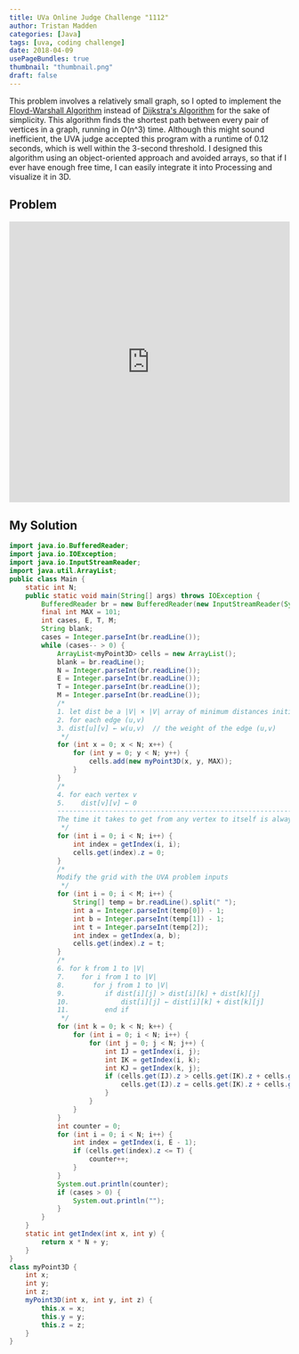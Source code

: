 ```yaml
---
title: UVa Online Judge Challenge "1112"
author: Tristan Madden
categories: [Java]
tags: [uva, coding challenge]
date: 2018-04-09
usePageBundles: true
thumbnail: "thumbnail.png"
draft: false
---
```


This problem involves a relatively small graph, so I opted to implement the <a href="https://en.wikipedia.org/wiki/Floyd%E2%80%93Warshall_algorithm">Floyd-Warshall Algorithm</a> instead of <a href="https://en.wikipedia.org/wiki/Dijkstra%27s_algorithm">Dijkstra's Algorithm</a> for the sake of simplicity. This algorithm finds the shortest path between every pair of vertices in a graph, running in O(n^3) time. Although this might sound inefficient, the UVA judge accepted this program with a runtime of 0.12 seconds, which is well within the 3-second threshold. I designed this algorithm using an object-oriented approach and avoided arrays, so that if I ever have enough free time, I can easily integrate it into Processing and visualize it in 3D.

## Problem
<div style="position: relative; padding-bottom: 100%; height: 0; overflow: hidden;">
  <iframe src="https://onlinejudge.org/external/11/1112.pdf" style="position: absolute; top: 0; left: 0; width: 100%; height: 100%; border:0;"  webkitallowfullscreen mozallowfullscreen allowfullscreen></iframe>
</div>

## My Solution

```Java
import java.io.BufferedReader;
import java.io.IOException;
import java.io.InputStreamReader;
import java.util.ArrayList;
public class Main {
    static int N;
    public static void main(String[] args) throws IOException {
        BufferedReader br = new BufferedReader(new InputStreamReader(System.in));
        final int MAX = 101;
        int cases, E, T, M;
        String blank;
        cases = Integer.parseInt(br.readLine());
        while (cases-- > 0) {
            ArrayList<myPoint3D> cells = new ArrayList();
            blank = br.readLine();
            N = Integer.parseInt(br.readLine());
            E = Integer.parseInt(br.readLine());
            T = Integer.parseInt(br.readLine());
            M = Integer.parseInt(br.readLine());
            /*
            1. let dist be a |V| × |V| array of minimum distances initialized to ∞ (infinity)
            2. for each edge (u,v)
            3. dist[u][v] ← w(u,v)  // the weight of the edge (u,v)
             */
            for (int x = 0; x < N; x++) {
                for (int y = 0; y < N; y++) {
                    cells.add(new myPoint3D(x, y, MAX));
                }
            }
            /*
            4. for each vertex v
            5.    dist[v][v] ← 0
            --------------------------------------------------------------------
            The time it takes to get from any vertex to itself is always going to be zero.
             */
            for (int i = 0; i < N; i++) {
                int index = getIndex(i, i);
                cells.get(index).z = 0;
            }
            /*
            Modify the grid with the UVA problem inputs
             */
            for (int i = 0; i < M; i++) {
                String[] temp = br.readLine().split(" ");
                int a = Integer.parseInt(temp[0]) - 1;
                int b = Integer.parseInt(temp[1]) - 1;
                int t = Integer.parseInt(temp[2]);
                int index = getIndex(a, b);
                cells.get(index).z = t;
            }
            /*
            6. for k from 1 to |V|
            7.    for i from 1 to |V|
            8.       for j from 1 to |V|
            9.          if dist[i][j] > dist[i][k] + dist[k][j] 
            10.             dist[i][j] ← dist[i][k] + dist[k][j]
            11.         end if
             */
            for (int k = 0; k < N; k++) {
                for (int i = 0; i < N; i++) {
                    for (int j = 0; j < N; j++) {
                        int IJ = getIndex(i, j);
                        int IK = getIndex(i, k);
                        int KJ = getIndex(k, j);
                        if (cells.get(IJ).z > cells.get(IK).z + cells.get(KJ).z) {
                            cells.get(IJ).z = cells.get(IK).z + cells.get(KJ).z;
                        }
                    }
                }
            }
            int counter = 0;
            for (int i = 0; i < N; i++) {
                int index = getIndex(i, E - 1);
                if (cells.get(index).z <= T) {
                    counter++;
                }
            }
            System.out.println(counter);
            if (cases > 0) {
                System.out.println("");
            }
        }
    }
    static int getIndex(int x, int y) {
        return x * N + y;
    }
}
class myPoint3D {
    int x;
    int y;
    int z;
    myPoint3D(int x, int y, int z) {
        this.x = x;
        this.y = y;
        this.z = z;
    }
}
```